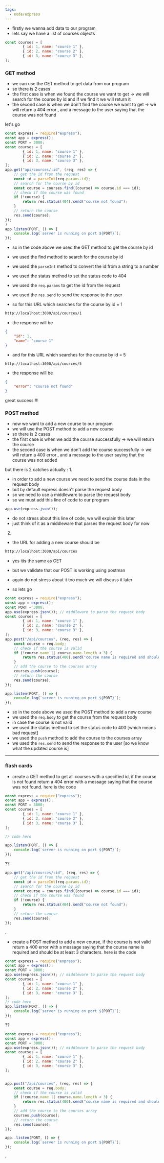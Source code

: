 ```yaml
---
tags:
  - node/express
---
```



- firstly we wanna add data to our program 
- lets say we have a list of courses objects
```js
const courses = [
		{ id: 1, name: "course 1" },
		{ id: 2, name: "course 2" },
		{ id: 3, name: "course 3" },
];
```

### GET method
- we can use the GET method to get data from our program 
- so there is 2 cases 
- the first case is when we found the course we want to get -> we will search for the course by id and if we find it we will return it
- the second case is when we don't find the course we want to get -> we will return a 404 error , and a message to the user saying that the course was not found

let's go 
```js
const express = require("express");
const app = express();
const PORT = 3000;
const courses = [
		{ id: 1, name: "course 1" },
		{ id: 2, name: "course 2" },
		{ id: 3, name: "course 3" },
];
app.get("api/cources/:id", (req, res) => {
	// get the id from the request
	const id = parseInt(req.params.id);
	// search for the course by id
	const course = courses.find((course) => course.id === id);
	// check if the course was found
	if (!course) {
		return res.status(404).send("course not found");
	}
	// return the course
	res.send(course);
});
)
app.listen(PORT, () => {
	console.log(`server is running on port ${PORT}`);
});
```
- so in the code above we used the GET method to get the course by id
- we used the find method to search for the course by id
- we used the `parseInt` method to convert the id from a string to a number
- we used the status method to set the status code to 404
- we used the `req.params` to get the id from the request
- we used the `res.send` to send the response to the user

- so for this URL which searches for the course by id = 1 
```bash
http://localhost:3000/api/cources/1
```
- the response will be 
```json
{
	"id": 1,
	"name": "course 1"
}
```

- and for this URL which searches for the course by id = 5 
```bash
http://localhost:3000/api/cources/5
```
- the response will be 
```json
{
	"error": "course not found"
}
```

great success !!!

### POST method
- now we want to add a new course to our program
- we will use the POST method to add a new course
- so there is 2 cases
- the first case is when we add the course successfully -> we will return the course
- the second case is when we don't add the course successfully -> we will return a 400 error , and a message to the user saying that the course was not added

but there is 2 catches actually :
1.
- in order to add a new course we need to send the course data in the request body
- but by default express doesn't parse the request body
- so we need to use a middleware to parse the request body
- so we must add this line of code to our program
```js
app.use(express.json());
```
- do not stress about this line of code, we will explain this later 
- just think of it as a middleware that parses the request body for now 


2.
- the URL for adding a new course should be 
```bash
http://localhost:3000/api/cources
```
- yes itis the same as GET 
- but we validate that our POST is working using postman 
- again do not stress about it too much we will discuss it later 

- so lets go 
```js
const express = require("express");
const app = express();
const PORT = 3000;
app.use(express.json()); // middleware to parse the request body
const courses = [
		{ id: 1, name: "course 1" },
		{ id: 2, name: "course 2" },
		{ id: 3, name: "course 3" },
];
app.post("/api/cources", (req, res) => {
	const course = req.body;
	// check if the course is valid
	if (!course.name || course.name.length < 3) {
		return res.status(400).send("course name is required and should be at least 3 characters");
	}
	// add the course to the courses array
	courses.push(course);
	// return the course
	res.send(course);
});

app.listen(PORT, () => {
	console.log(`server is running on port ${PORT}`);
});
```
- so in the code above we used the POST method to add a new course
- we used the `req.body` to get the course from the request body
- in case the course is not valid
- we used the status method to set the status code to 400 [which means bad request] 
- we used the `push` method to add the course to the courses array
- we used the `res.send` to send the response to the user [so we know what the updated course is]

----
### flash cards 

- create a GET method to get all courses with a specified id, if the course is not found return a 404 error with a message saying that the course was not found.
here is the code 
```js
const express = require("express");
const app = express();
const PORT = 3000;
const courses = [
		{ id: 1, name: "course 1" },
		{ id: 2, name: "course 2" },
		{ id: 3, name: "course 3" },
];

// code here 

app.listen(PORT, () => {
	console.log(`server is running on port ${PORT}`);
});
```
??
```js
app.get("/api/cources/:id", (req, res) => {
	// get the id from the request
	const id = parseInt(req.params.id);
	// search for the course by id
	const course = courses.find((course) => course.id === id);
	// check if the course was found
	if (!course) {
		return res.status(404).send("course not found");
	}
	// return the course
	res.send(course);
});
```
.

- create a POST method to add a new course, if the course is not valid return a 400 error with a message saying that the course name is required and should be at least 3 characters.
here is the code 
```js
const express = require("express");
const app = express();
const PORT = 3000;
app.use(express.json()); // middleware to parse the request body
const courses = [
		{ id: 1, name: "course 1" },
		{ id: 2, name: "course 2" },
		{ id: 3, name: "course 3" },
];
// code here
app.listen(PORT, () => {
	console.log(`server is running on port ${PORT}`);
});
```
??
```js
const express = require("express");
const app = express();
const PORT = 3000;
app.use(express.json()); // middleware to parse the request body
const courses = [
		{ id: 1, name: "course 1" },
		{ id: 2, name: "course 2" },
		{ id: 3, name: "course 3" },
];


app.post("/api/cources", (req, res) => {
	const course = req.body;
	// check if the course is valid
	if (!course.name || course.name.length < 3) {
		return res.status(400).send("course name is required and should be at least 3 characters");
	}
	// add the course to the courses array
	courses.push(course);
	// return the course
	res.send(course);
});

app..listen(PORT, () => {
	console.log(`server is running on port ${PORT}`);
});
```
.

